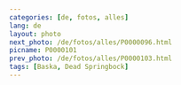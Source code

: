 ```yaml
---
categories: [de, fotos, alles]
lang: de
layout: photo
next_photo: /de/fotos/alles/P0000096.html
picname: P0000101
prev_photo: /de/fotos/alles/P0000103.html
tags: [Baska, Dead Springbock]
---
```

